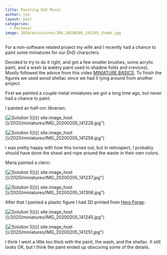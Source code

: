 ```yaml
---
title: Painting DnD Minis
author: jon
layout: post
categories:
  - Personal
image: 2020/miniatures/IMG_20200205_141245_thumb.jpg
---
```


For a non-software related project my wife and I recently had a chance to paint some miniatures for our DnD characters.

Decided to try to do it right, and got a few smaller brushes, some acrylic paint, and a wash (a watery paint used to shadow folds and crevices). Mostly followed the advice from this video [MINIATURE BASICS](https://www.youtube.com/watch?v=hSp54e6_FFc). To finish the figures we used wood shellac since we had it lying around from another project.

First we painted a couple metal miniatures we got a long time ago, but never had a chance to paint.

I painted an half-orc librarian:

[<img class="aligncenter wp-image-373 size-medium" src="{{ site.image_host }}/2020/miniatures/IMG_20200205_141228.jpg" alt="Solution 5">]({{ site.image_host }}/2020/miniatures/IMG_20200205_141228.jpg")

[<img class="aligncenter wp-image-373 size-medium" src="{{ site.image_host }}/2020/miniatures/IMG_20200205_141258.jpg" alt="Solution 5">]({{ site.image_host }}/2020/miniatures/IMG_20200205_141258.jpg")

I was pretty happy with how this turned out, but in retrospect, I probably should have done the shawl and rope around the waste in their own colors.

Maria painted a cleric:

[<img class="aligncenter wp-image-373 size-medium" src="{{ site.image_host }}/2020/miniatures/IMG_20200205_141237.jpg" alt="Solution 5">]({{ site.image_host }}/2020/miniatures/IMG_20200205_141237.jpg")

[<img class="aligncenter wp-image-373 size-medium" src="{{ site.image_host }}/2020/miniatures/IMG_20200205_141306.jpg" alt="Solution 5">]({{ site.image_host }}/2020/miniatures/IMG_20200205_141306.jpg")

After that I painted a plastic figure I had 3D printed from [Hero Forge](https://www.heroforge.com/):

[<img class="aligncenter wp-image-373 size-medium" src="{{ site.image_host }}/2020/miniatures/IMG_20200205_141245.jpg" alt="Solution 5">]({{ site.image_host }}/2020/miniatures/IMG_20200205_141245.jpg")

[<img class="aligncenter wp-image-373 size-medium" src="{{ site.image_host }}/2020/miniatures/IMG_20200205_141251.jpg" alt="Solution 5">]({{ site.image_host }}/2020/miniatures/IMG_20200205_141251.jpg")

I think I went a little too thick with the paint, the wash, and the shellac. It still looks OK, but I think the paint ended up obscuring some of the details.
